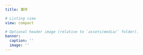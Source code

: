 ```yaml
---
title: 事件

# Listing view
view: compact

# Optional header image (relative to `assets/media/` folder).
banner:
  caption: ''
  image: ''
---
```

